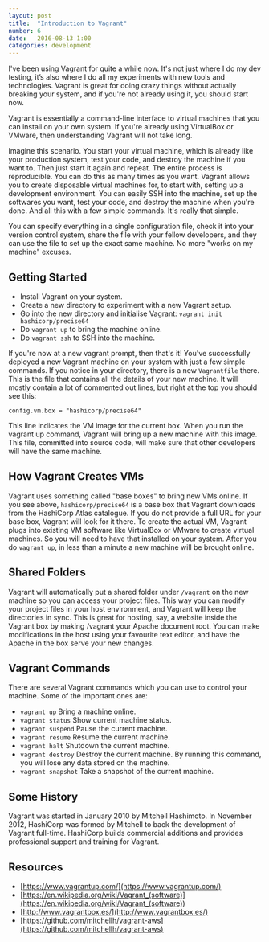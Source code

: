 ```yaml
---
layout: post
title:  "Introduction to Vagrant"
number: 6
date:   2016-08-13 1:00
categories: development
---
```

I've been using Vagrant for quite a while now. It's not just where I do my dev testing, it’s also where I do all my experiments with new tools and technologies. Vagrant is great for doing crazy things without actually breaking your system, and if you're not already using it, you should start now.

Vagrant is essentially a command-line interface to virtual machines that you can install on your own system. If you're already using VirtualBox or VMware, then understanding Vagrant will not take long.

Imagine this scenario. You start your virtual machine, which is already like your production system, test your code, and destroy the machine if you want to. Then just start it again and repeat. The entire process is reproducible. You can do this as many times as you want. Vagrant allows you to create disposable virtual machines for, to start with, setting up a development environment. You can easily SSH into the machine, set up the softwares you want, test your code, and destroy the machine when you're done. And all this with a few simple commands. It's really that simple.

You can specify everything in a single configuration file, check it into your version control system, share the file with your fellow developers, and they can use the file to set up the exact same machine. No more "works on my machine" excuses.

## Getting Started

- Install Vagrant on your system.
- Create a new directory to experiment with a new Vagrant setup.
- Go into the new directory and initialise Vagrant:
`vagrant init hashicorp/precise64`
- Do `vagrant up` to bring the machine online.
- Do `vagrant ssh` to SSH into the machine.

If you're now at a new vagrant prompt, then that's it! You've successfully deployed a new Vagrant machine on your system with just a few simple commands.
If you notice in your directory, there is a new `Vagrantfile` there. This is the file that contains all the details of your new machine. It will mostly contain a lot of commented out lines, but right at the top you should see this:

`config.vm.box = "hashicorp/precise64"`

This line indicates the VM image for the current box. When you run the vagrant up command, Vagrant will bring up a new machine with this image. This file, committed into source code, will make sure that other developers will have the same machine.

## How Vagrant Creates VMs
Vagrant uses something called "base boxes" to bring new VMs online. If you see above, `hashicorp/precise64` is a base box that Vagrant downloads from the HashiCorp Atlas catalogue. If you do not provide a full URL for your base box, Vagrant will look for it there. To create the actual VM, Vagrant plugs into existing VM software like VirtualBox or VMware to create virtual machines. So you will need to have that installed on your system. After you do `vagrant up`, in less than a minute a new machine will be brought online.

## Shared Folders
Vagrant will automatically put a shared folder under `/vagrant` on the new machine so you can access your project files. This way you can modify your project files in your host environment, and Vagrant will keep the directories in sync. This is great for hosting, say, a website inside the Vagrant box by making /vagrant your Apache document root. You can make modifications in the host using your favourite text editor, and have the Apache in the box serve your new changes.

## Vagrant Commands
There are several Vagrant commands which you can use to control your machine. Some of the important ones are:

- `vagrant up`
Bring a machine online.
- `vagrant status`
Show current machine status.
- `vagrant suspend`
Pause the current machine.
- `vagrant resume`
Resume the current machine.
- `vagrant halt`
Shutdown the current machine.
- `vagrant destroy`
Destroy the current machine. By running this command, you will lose any data stored on the machine.
- `vagrant snapshot`
Take a snapshot of the current machine.

## Some History
Vagrant was started in January 2010 by Mitchell Hashimoto. In November 2012, HashiCorp was formed by Mitchell to back the development of Vagrant full-time. HashiCorp builds commercial additions and provides professional support and training for Vagrant.

## Resources
- [https://www.vagrantup.com/](https://www.vagrantup.com/)
- [https://en.wikipedia.org/wiki/Vagrant_(software)](https://en.wikipedia.org/wiki/Vagrant_(software))
- [http://www.vagrantbox.es/](http://www.vagrantbox.es/)
- [https://github.com/mitchellh/vagrant-aws](https://github.com/mitchellh/vagrant-aws)